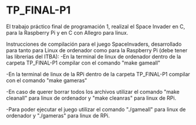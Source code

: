 # TP_FINAL-P1
El trabajo práctico final de programación 1, realizal el Space Invader en C, para la Raspberry Pi y en C con Allegro para linux.

Instrucciones de compilación para el juego SpaceInvaders, desarrollado para tanto para Linux de ordenador como para la Raspberry Pi (debe tener las librerias del ITBA):
-En la terminal de linux de ordenador dentro de la carpeta TP_FINAL-P1 compilar con el comando "make gameall"

-En la terminal de linux de la RPi dentro de la carpeta TP_FINAL-P1 compilar con el comando "make gameras"

-En caso de querer borrar todos los archivos utilizar el comando "make cleanall" para linux de ordenador y "make cleanras" para linux de RPi.

-Para poder ejecutar el juego utilizar el comando "./gameall" para linux de ordenador y "./gameras" para linux de RPi.
